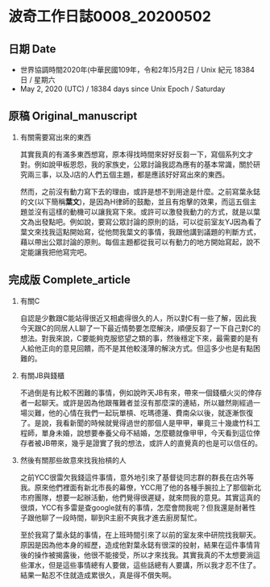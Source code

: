 [_metadata_:encoding]: - "utf-8"
[_metadata_:fileformat]: - "markdown"
[_metadata_:MIME_type]: - "text/plain"
[_metadata_:markdown_version]: - "commonmark version 0.29"
[_metadata_:markdown_spec]: - "https://spec.commonmark.org/0.29/"

# 波奇工作日誌0008_20200502 #

## 日期 Date ##

* 世界協調時間2020年(中華民國109年，令和2年)5月2日 / Unix 紀元 18384 日 / 星期六
* May 2, 2020 (UTC) / 18384 days since Unix Epoch / Saturday

## 原稿 Original_manuscript ##

1. 有關需要寫出來的東西

	其實我真的有滿多東西想寫，原本得找時間來好好反芻一下，寫個系列文才對。例如說甲板恩怨，我的家族史，公眾討論我認為應有的基本常識，關於研究兩三事，以及J店的人們五個主題，都是應該好好寫出來的東西。

	然而，之前沒有動力寫下去的理由，或許是想不到用途是什麼。之前寫葉永鋕的文(以下簡稱**葉文**)，是因為H律師的鼓勵，並且有炮擊的效果，而這五個主題並沒有這樣的動機可以讓我寫下來。或許可以激發我動力的方式，就是以葉文為出發點吧。例如說，要寫公眾討論的原則的話，可以從前室友YJ因為看了葉文來找我這點開始寫，從他問我葉文的事情，我跟他講到議題的判斷方式，藉以帶出公眾討論的原則。每個主題都從我可以有動力的地方開始寫起，說不定能讓我把他寫完吧。



## 完成版 Complete_article ##

1. 有關C

    自認是少數跟C能站得很近又相處得很久的人，所以對C有一些了解，因此我今天跟C的同居人L聊了一下最近情勢要怎麼解決，順便反芻了一下自己對C的想法。對我來說，C要能夠克服慾望之類的事，然後穩定下來，最需要的是有人給他正向的意見回饋，而不是其他較淺薄的解決方式。但這多少也是有點困難的。

2. 有關JB與錢櫃

    不過倒是有比較不困難的事情，例如說昨天JB有來，帶來一個錢櫃火災的倖存者一起聊天。或許是因為他跟罹難者並沒有那麼深的連結，所以雖然剛經過一場災難，他的心情在我們一起玩單槓、吃瑪德蓮、費南朵以後，就逐漸恢復了。是說，我看新聞的時候就覺得過世的那個人是甲甲，畢竟三十幾歲竹科工程師，單身未婚，說想要奉養父母不結婚，怎麼聽就像甲甲，今天看到這位倖存者被JB帶來，幾乎是證實了我的想法，或許人的直覺真的也是可以信任的。

3. 然後有關那些故意來找我抬槓的人

    之前YCC很雷欠我錢這件事情，意外地引來了基督徒同志群的群長在店外等我。原來他們裡面有新北市長的幕僚，YCC用了他的各種手腕拉上了那個新北市府團隊，想要一起辦活動，他們覺得很遲疑，就來問我的意見。其實這真的很煩，YCC有多雷是查google就有的事情，怎麼會問我呢？但我還是耐著性子跟他聊了一段時間，聊到R主廚不爽我才進去廚房幫忙。

    至於我寫了葉永鋕的事情，在上班時間引來了以前的室友來中研院找我聊天。原因是因為他本身的經歷，造成他對葉永鋕有很深的投射，結果在這件事情背後的操作被揭露後，他很不能接受，所以才來找我。其實我真的不太想要淌這些渾水，但是這些事情總有人要做，這些話總有人要講，所以我才忍不住了。結果一點忍不住就造成累很久，真是得不償失啊。
<!--stackedit_data:
eyJoaXN0b3J5IjpbLTQ2MDI3NDYwMiwtMTI3NjQ2MDAxMywtND
gzNDkwOTY4XX0=
-->